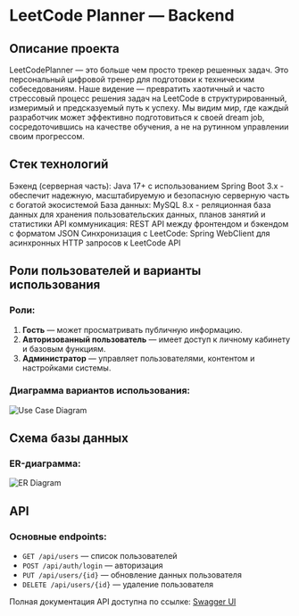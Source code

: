# LeetCode Planner — Backend

## Описание проекта
LeetCodePlanner — это больше чем просто трекер решенных задач. Это персональный цифровой тренер для подготовки к техническим собеседованиям. Наше видение — превратить хаотичный и часто стрессовый процесс решения задач на LeetCode в структурированный, измеримый и предсказуемый путь к успеху. Мы видим мир, где каждый разработчик может эффективно подготовиться к своей dream job, сосредоточившись на качестве обучения, а не на рутинном управлении своим прогрессом.

## Стек технологий
Бэкенд (серверная часть): Java 17+ с использованием Spring Boot 3.x - обеспечит надежную, масштабируемую и безопасную серверную часть с богатой экосистемой
База данных: MySQL 8.x - реляционная база данных для хранения пользовательских данных, планов занятий и статистики
API коммуникация: REST API между фронтендом и бэкендом с форматом JSON
Синхронизация с LeetCode: Spring WebClient для асинхронных HTTP запросов к LeetCode API

## Роли пользователей и варианты использования
### Роли:
1. **Гость** — может просматривать публичную информацию.
2. **Авторизованный пользователь** — имеет доступ к личному кабинету и базовым функциям.
3. **Администратор** — управляет пользователями, контентом и настройками системы.

### Диаграмма вариантов использования:
![Use Case Diagram](https://github.com/lesiayarm/leetcode_project/tree/main/UMLDiagrams)

## Схема базы данных
### ER-диаграмма:
![ER Diagram](link/to/er-diagram.png)

## API
### Основные endpoints:
- `GET /api/users` — список пользователей
- `POST /api/auth/login` — авторизация
- `PUT /api/users/{id}` — обновление данных пользователя
- `DELETE /api/users/{id}` — удаление пользователя

Полная документация API доступна по ссылке: [Swagger UI](http://localhost:8000/docs)
